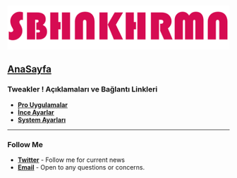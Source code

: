 ![download](https://github.com/sbhnkhrmn/sbhnkhrmn.github.io/raw/master/ikonlar/ReadMe2_Sbhnkhrmn.png)

## [**AnaSayfa**](https://sbhnkhrmn.github.io/) 
### Tweakler ! Açıklamaları ve Bağlantı Linkleri

* [**Pro Uygulamalar**]()
* [**İnce Ayarlar**]()
* [**System Ayarları**]()
________________________



























































































### Follow Me
* [**Twitter**](https://twitter.com/sbhnkhrmn) - Follow me for current news
* [**Email**](mailto:khrmn.sbhn@gmail.com) - Open to any questions or concerns.